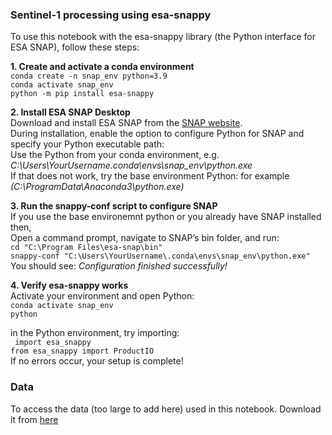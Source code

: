 ### Sentinel-1 processing using esa-snappy  
To use this notebook with the esa-snappy library (the Python interface for ESA SNAP), follow these steps:

**1. Create and activate a conda environment**   
`` conda create -n snap_env python=3.9 ``   
`` conda activate snap_env ``    
`` python -m pip install esa-snappy ``  

**2. Install ESA SNAP Desktop**    
Download and install ESA SNAP from the [SNAP website](https://earth.esa.int/eogateway/tools/snap).  
During installation, enable the option to configure Python for SNAP and specify your Python executable path:  
Use the Python from your conda environment, e.g. *C:\Users\YourUsername\.conda\envs\snap_env\python.exe*  
If that does not work, try the base environment Python: for example *(C:\ProgramData\Anaconda3\python.exe)*   

**3. Run the snappy-conf script to configure SNAP**  
If you use the base environemnt python or you already have SNAP installed then,  
Open a command prompt, navigate to SNAP’s bin folder, and run:  
`` cd "C:\Program Files\esa-snap\bin" ``  
`` snappy-conf "C:\Users\YourUsername\.conda\envs\snap_env\python.exe" ``  
You should see: *Configuration finished successfully!*

**4. Verify esa-snappy works**  
Activate your environment and open Python:  
`` conda activate snap_env  ``  
`` python  ``
  
in the Python environment, try importing:  
``  import esa_snappy ``  
`` from esa_snappy import ProductIO ``    
If no errors occur, your setup is complete!  

### Data
To access the data (too large to add here) used in this notebook. Download it from [here](https://browser.stac.dataspace.copernicus.eu/collections/sentinel-1-grd/items/S1C_IW_GRDH_1SDV_20250527T181900_20250527T181925_002520_0053F6_70DB_COG?.language=en&.asset=asset-product)
